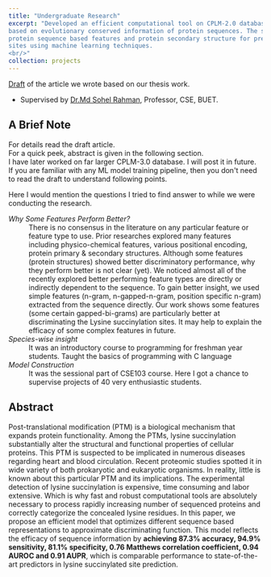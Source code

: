 ```yaml
---
title: "Undergraduate Research"
excerpt: "Developed an efficient computational tool on CPLM-2.0 database proposing a prediction scheme
based on evolutionary conserved information of protein sequences. The study explored the efficacy of
protein sequence based features and protein secondary structure for predicting Lysine Succinylation
sites using machine learning techniques.
<br/>"
collection: projects
---
```

[Draft](https://joyantabasak13.github.io/files/Lys_Suc_Draft.pdf) of the article we wrote based on our thesis work.
* Supervised by [Dr.Md Sohel Rahman](https://cse.buet.ac.bd/faculty/facdetail.php?id=msrahman), Professor, CSE, BUET.

A Brief Note
------------
For details read the draft article. <br>
For a quick peek, abstract is given in the following section. <br>
I have later worked on far larger CPLM-3.0 database. I will post it in future. <br>
If you are familiar with any ML model training pipeline, then you don't need to read the draft to understand following points.

Here I would mention the questions I tried to find answer to while we were conducting the research.

<dl>
  <dt><em>Why Some Features Perform Better?</em> </dt>
  <dd>There is no consensus in the literature on any particular feature or feature type to use. Prior researches explored many features including physico-chemical features, various positional encoding, protein primary & secondary structures. Although some features (protein structures) showed better discriminatory performance, why they perform better is not clear (yet). We noticed almost all of the recently explored better performing feature types are directly or indirectly dependent to the sequence. To gain better insight, we used simple features (n-gram, n-gapped-n-gram, position specific n-gram) extracted from the sequence directly. Our work shows some features (some certain gapped-bi-grams) are particularly better at discriminating the Lysine succinylation sites. It may help to explain the efficacy of some complex features in future. </dd>

  <dt><em>Species-wise insight</em> </dt>
  <dd>It was an introductory course to programming for freshman year students. Taught the basics of programming with C language </dd>

  <dt><em>Model Construction</em></dt>
  <dd>It was the sessional part of CSE103 course. Here I got a chance to supervise projects of 40 very enthusiastic students.</dd>

</dl>

Abstract
---------
Post-translational modification (PTM) is a biological mechanism that expands protein functionality.
Among the PTMs, lysine succinylation substantially alter the structural and functional properties of
cellular proteins. This PTM is suspected to be implicated in numerous diseases regarding heart and
blood circulation. Recent proteomic studies spotted it in wide variety of both prokaryotic and eukaryotic
organisms. In reality, little is known about this particular PTM and its implications. The experimental
detection of lysine succinylation is expensive, time consuming and labor extensive. Which is why fast and
robust computational tools are absolutely necessary to process rapidly increasing number of sequenced
proteins and correctly categorize the concealed lysine residues. In this paper, we propose an efficient
model that optimizes different sequence based representations to approximate discriminating function.
This model reflects the efficacy of sequence information by **achieving 87.3% accuracy, 94.9% sensitivity,
81.1% specificity, 0.76 Matthews correlation coefficient, 0.94 AUROC and 0.91 AUPR**, which is comparable
performance to state-of-the-art predictors in lysine succinylated site prediction.
